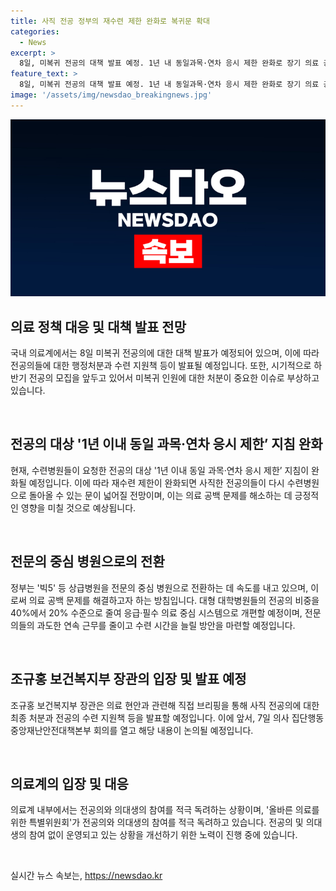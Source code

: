 ```yaml
---
title: 사직 전공 정부의 재수련 제한 완화로 복귀문 확대
categories:
  - News
excerpt: >
  8일, 미복귀 전공의 대책 발표 예정. 1년 내 동일과목·연차 응시 제한 완화로 장기 의료 공백 대응. 전문의 중심병원으로 변화, 연속 근무 줄이고 수련시간 확대 계획. 1104명(출근율 8.0%)만 근무 중. 사직한 전공의들에 대한 최종 처리도 불과 1만 명 가량. 재수련 제한 완화를 통한 복귀 유도 중. 정부와 의료계, 전공의 참여로 대책 마련 중. 의료 공백 해소를 위한 다양한 시도 속에 관련 대책 마련될 전망.
feature_text: >
  8일, 미복귀 전공의 대책 발표 예정. 1년 내 동일과목·연차 응시 제한 완화로 장기 의료 공백 대응. 전문의 중심병원으로 변화, 연속 근무 줄이고 수련시간 확대 계획. 1104명(출근율 8.0%)만 근무 중. 사직한 전공의들에 대한 최종 처리도 불과 1만 명 가량. 재수련 제한 완화를 통한 복귀 유도 중. 정부와 의료계, 전공의 참여로 대책 마련 중. 의료 공백 해소를 위한 다양한 시도 속에 관련 대책 마련될 전망.
image: '/assets/img/newsdao_breakingnews.jpg'
---
```


<p><img src="/assets/img/newsdao_breakingnews.jpg" alt="koreaapp 속보" /></p>

<h2 data-ke-size="size26">의료 정책 대응 및 대책 발표 전망</h2>

<p>국내 의료계에서는 8일 미복귀 전공의에 대한 대책 발표가 예정되어 있으며, 이에 따라 전공의들에 대한 행정처분과 수련 지원책 등이 발표될 예정입니다. 또한, 시기적으로 하반기 전공의 모집을 앞두고 있어서 미복귀 인원에 대한 처분이 중요한 이슈로 부상하고 있습니다.</p>

<p data-ke-size="size16">&nbsp;</p>

<h2 data-ke-size="size26">전공의 대상 '1년 이내 동일 과목·연차 응시 제한’ 지침 완화</h2>

<p>현재, 수련병원들이 요청한 전공의 대상 '1년 이내 동일 과목·연차 응시 제한’ 지침이 완화될 예정입니다. 이에 따라 재수련 제한이 완화되면 사직한 전공의들이 다시 수련병원으로 돌아올 수 있는 문이 넓어질 전망이며, 이는 의료 공백 문제를 해소하는 데 긍정적인 영향을 미칠 것으로 예상됩니다.</p>

<p data-ke-size="size16">&nbsp;</p>

<h2 data-ke-size="size26">전문의 중심 병원으로의 전환</h2>

<p>정부는 '빅5' 등 상급병원을 전문의 중심 병원으로 전환하는 데 속도를 내고 있으며, 이로써 의료 공백 문제를 해결하고자 하는 방침입니다. 대형 대학병원들의 전공의 비중을 40%에서 20% 수준으로 줄여 응급·필수 의료 중심 시스템으로 개편할 예정이며, 전문의들의 과도한 연속 근무를 줄이고 수련 시간을 늘릴 방안을 마련할 예정입니다.</p>

<p data-ke-size="size16">&nbsp;</p>

<h2 data-ke-size="size26">조규홍 보건복지부 장관의 입장 및 발표 예정</h2>

<p>조규홍 보건복지부 장관은 의료 현안과 관련해 직접 브리핑을 통해 사직 전공의에 대한 최종 처분과 전공의 수련 지원책 등을 발표할 예정입니다. 이에 앞서, 7일 의사 집단행동 중앙재난안전대책본부 회의를 열고 해당 내용이 논의될 예정입니다.</p>

<p data-ke-size="size16">&nbsp;</p>

<h2 data-ke-size="size26">의료계의 입장 및 대응</h2>

<p>의료계 내부에서는 전공의와 의대생의 참여를 적극 독려하는 상황이며, '올바른 의료를 위한 특별위원회'가 전공의와 의대생의 참여를 적극 독려하고 있습니다. 전공의 및 의대생의 참여 없이 운영되고 있는 상황을 개선하기 위한 노력이 진행 중에 있습니다.</p>

<p data-ke-size="size16">&nbsp;</p>
실시간 뉴스 속보는, <a href="https://newsdao.kr" rel="dofollow">https://newsdao.kr</a>


